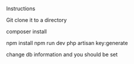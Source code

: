 Instructions

Git clone it to a directory

composer install

npm install 
npm run dev
php artisan key:generate

change db information and you should be set